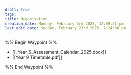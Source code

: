 ```yaml
---
draft: true
tags: 
title: Organisation
creation_date: Monday, February 3rd 2025, 12:59:31 pm
last_edit_date: Sunday, February 23rd 2025, 7:24:36 pm
---
```


%% Begin Waypoint %%

- [[_Year_9_Assessment_Calendar_2025.docx]]
- [[Year 9 Timetable.pdf]]

%% End Waypoint %%
